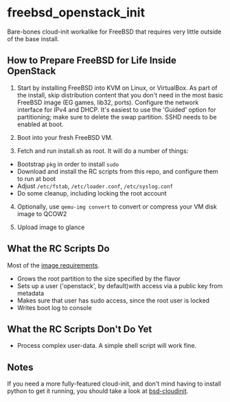 freebsd_openstack_init
======================

Bare-bones cloud-init workalike for FreeBSD that requires very little outside
of the base install.

How to Prepare FreeBSD for Life Inside OpenStack
------------------------------------------------

1. Start by installing FreeBSD into KVM on Linux, or VirtualBox. As part of
the install, skip distribution content that you don't need in the most basic
FreeBSD image (EG games, lib32, ports). Configure the network interface for
IPv4 and DHCP. It's easiest to use the 'Guided' option for partitioning; make
sure to delete the swap partition. SSHD needs to be enabled at boot.

2. Boot into your fresh FreeBSD VM.

3. Fetch and run install.sh as root. It will do a number of things:

  * Bootstrap ``pkg`` in order to install ``sudo``
  * Download and install the RC scripts from this repo, and configure them
    to run at boot
  * Adjust ``/etc/fstab``, ``/etc/loader.conf``, ``/etc/syslog.conf``
  * Do some cleanup, including locking the root account

4. Optionally, use ``qemu-img convert`` to convert or compress your
   VM disk image to QCOW2

5. Upload image to glance


What the RC Scripts Do
----------------------

Most of the [image requirements](http://docs.openstack.org/image-guide/content/ch_openstack_images.html).

* Grows the root partition to the size specified by the flavor
* Sets up a user ('openstack', by default)with access via a public key from
  metadata
* Makes sure that user has sudo access, since the root user is locked
* Writes boot log to console


What the RC Scripts Don't Do Yet
--------------------------------

* Process complex user-data. A simple shell script will work fine.

Notes
-----

If you need a more fully-featured cloud-init, and don't mind having to install
python to get it running, you should take a look at [bsd-cloudinit](http://pellaeon.github.io/bsd-cloudinit/).
